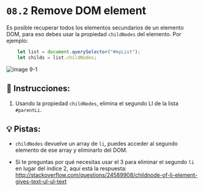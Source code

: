 # `08.2` Remove DOM element

Es posible recuperar todos los elementos secundarios de un elemento DOM, para eso debes usar la propiedad `childNodes` del elemento. Por ejemplo:

```js
    let list = document.querySelector("#myList");
    let childs = list.childNodes;   
```

![image 9-1](../../.learn/assets/09-1.png) 

## 📝 Instrucciones:

1. Usando la propiedad `childNodes`, elimina el segundo LI de la lista `#parentLi`.

## 💡 Pistas:

+ `childNodes` devuelve un array de `li`, puedes acceder al segundo elemento de ese array y eliminarlo del DOM.

+ Si te preguntas por qué necesitas usar el 3 para eliminar el segundo `li` en lugar del índice 2, aquí está la respuesta: http://stackoverflow.com/questions/24589908/childnode-of-li-element-gives-text-ul-ul-text